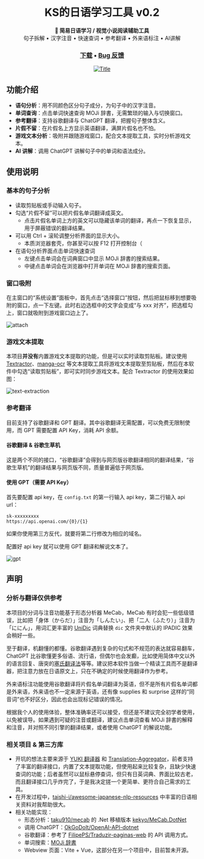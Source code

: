 <h1 align="center">KS的日语学习工具 v0.2</h3>
<div align="center">
    <strong>📖 简易日语学习 / 视觉小说阅读辅助工具</strong>
    <br />
    <span>句子拆解 • 汉字注音 • 快速查词 • 参考翻译 • 外来语标注 • AI讲解</span>
</div> 
<h3 align="center">
    <a href="https://github.com/ks233/ja-learner/releases">下载</a><span> • </span><a href="https://github.com/ks233/ja-learner/issues">Bug 反馈</a>
</h3>
<div align="center">
    <a href="https://github.com/ks233/ja-learner">
        <img src="README/title.png" alt="Title" >
    </a>
</div>


## 功能介绍

* **语句分析**：用不同颜色区分句子成分，为句子中的汉字注音。
* **单词查询**：点击单词快速查询 MOJi 辞書，无需繁琐的输入与切换窗口。
* **参考翻译**：支持谷歌翻译与 ChatGPT 翻译，把握句子整体含义。
* **片假不留**：在片假名上方显示英语翻译，满屏片假名也不怕。
* **游戏文本分析**：吸附并跟随游戏窗口，配合文本提取工具，实时分析游戏文本。
* **AI 讲解**：调用 ChatGPT 讲解句子中的单词和语法成分。


## 使用说明

### 基本的句子分析  

* 读取剪贴板或手动输入句子。
* 勾选“片假不留”可以把片假名单词翻译成英文。
  * 点击片假名单词上方的英文可以隐藏该单词的翻译，再点一下恢复显示，用于屏蔽错误的翻译结果。
* 可以用 Ctrl + 滚轮调整分析界面的显示大小。
  * 本质浏览器套壳，你甚至可以按 F12 打开控制台（
* 在语句分析界面点击单词快速查词
  * 左键点击单词会在词典窗口中显示 MOJi 辞書的搜索结果。
  * 中键点击单词会在浏览器中打开单词在 MOJi 辞書的搜索页面。


### 窗口吸附

在主窗口的“系统设置”面板中，首先点击“选择窗口”按钮，然后把鼠标移到想要吸附的窗口，点一下左键。此时右边选框中的文字会变成“与 xxx 对齐”，把选框勾上，窗口就吸附到游戏窗口边上了。

![attach](README/attach.gif)

### 游戏文本提取

本项目**并没有**内置游戏文本提取的功能，但是可以实时读取剪贴板。建议使用 [Textractor](https://github.com/Artikash/Textractor)、[manga-ocr](https://github.com/kha-white/manga-ocr) 等文本提取工具将游戏文本提取至剪贴板，然后在本软件中勾选“读取剪贴板”，即可实时同步游戏文本。配合 Textractor 的使用效果如图：

![text-extraction](README/text-extraction.gif)

### 参考翻译

目前支持了谷歌翻译和 GPT 翻译。其中谷歌翻译无需配置，可以免费无限制使用，而 GPT 需要配置 API Key，消耗 API 余额。

#### 谷歌翻译 & 谷歌生草机

这是两个不同的接口，“谷歌翻译”会得到与网页版谷歌翻译相同的翻译结果，“谷歌生草机”的翻译结果与网页版不同，质量普遍低于网页版。

#### 使用 GPT（需要 API Key）

首先要配置 api key，在 `config.txt` 的第一行输入 api key，第二行输入 api url：

```
sk-xxxxxxxxx
https://api.openai.com/{0}/{1}
```

如果你使用第三方反代，就要将第二行修改为相应的域名。

配置好 api key 就可以使用 GPT 翻译和解说文本了。

![gpt](README/gpt.gif)

## 声明

### 分析与翻译仅供参考

本项目的分词与注音功能基于形态分析器 MeCab，MeCab 有时会犯一些低级错误，比如把「身体（からだ）」注音为「しんたい」、把「二人（ふたり）」注音为「ににん」，用词汇更丰富的 [UniDic](https://clrd.ninjal.ac.jp/unidic/) 词典替换 `dic` 文件夹中默认的 IPADIC 效果会稍好一些。

至于翻译，机翻懂的都懂。谷歌翻译遇到复杂的句式和不规范的表达就容易翻车，ChatGPT 比谷歌懂更多俗语、流行语，但偶尔也会发癫，比如使用简体中文以外的语言回复、唐突的[塞氏翻译法](https://zh.moegirl.org.cn/zh-hans/塞氏翻译法)等等。建议把本软件当做一个精读工具而不是翻译器，把注意力放在日语原文上，只在不确定的时候使用翻译作为参考。

外来语标注功能使用谷歌翻译将片假名单词翻译为英语，但不是所有片假名单词都是外来语，外来语也不一定来源于英语，还有像 supplies 和 surprise 这样的“同音词”也不好区分，因此也会出现标记错误的情况。

根据我个人的使用体验，整体准确率还可以接受，但还是不建议完全初学者使用，以免被误导。如果遇到可疑的注音或翻译，建议点击单词查看 MOJi 辞書的解释和注音，并对照不同引擎的翻译结果，或者使用 ChatGPT 的解说功能。

### 相关项目 & 第三方库

* 开坑的想法主要来源于 [YUKI 翻译器](https://github.com/project-yuki/YUKI) 和 [Translation-Aggregator](https://github.com/Translation-Aggregator/Translation-Aggregator)，前者支持了丰富的翻译接口，内置了文本提取功能，但使用起来比较复杂，且缺少快速查词的功能；后者虽然可以鼠标悬停查词，但只有日英词典、界面比较古老，而且翻译接口几乎炸完了，于是我决定搓一个更简单、更符合自己需求的工具。
* 在开发过程中，[taishi-i/awesome-japanese-nlp-resources](https://github.com/taishi-i/awesome-japanese-nlp-resources) 中丰富的日语相关资料对我帮助很大。
* 相关功能实现：
  * 形态分析：[taku910/mecab](https://github.com/taku910/mecab) 的 .Net 移植版本 [kekyo/MeCab.DotNet](https://github.com/kekyo/MeCab.DotNet)
  * 调用 ChatGPT：[OkGoDoIt/OpenAI-API-dotnet](https://github.com/OkGoDoIt/OpenAI-API-dotnet)
  * 谷歌翻译：参考了 [FilipePS/Traduzir-paginas-web](https://github.com/FilipePS/Traduzir-paginas-web) 的 API 调用方式。
  * 单词搜索：[MOJi 辞書](https://www.mojidict.com/)
  * Webview 页面：Vite + Vue，这部分在另一个项目中，目前暂未开源。
